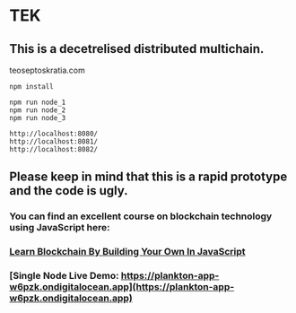 # TEK
## This is a decetrelised distributed multichain. 
teoseptoskratia.com
```
npm install

npm run node_1
npm run node_2
npm run node_3

http://localhost:8080/
http://localhost:8081/
http://localhost:8082/
```
## Please keep in mind that this is a rapid prototype and the code is ugly.
### You can find an excellent course on blockchain technology using JavaScript here:
### [Learn Blockchain By Building Your Own In JavaScript](https://www.udemy.com/course/build-a-blockchain-in-javascript/)

### [Single Node Live Demo: https://plankton-app-w6pzk.ondigitalocean.app](https://plankton-app-w6pzk.ondigitalocean.app)
